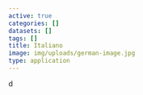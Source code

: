 ```yaml
---
active: true
categories: []
datasets: []
tags: []
title: Italiano
image: img/uploads/german-image.jpg
type: application
---
```

d